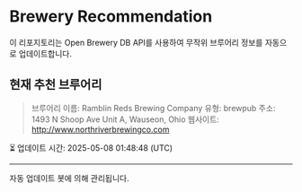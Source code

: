 # Brewery Recommendation

이 리포지토리는 Open Brewery DB API를 사용하여 무작위 브루어리 정보를 자동으로 업데이트합니다.

## 현재 추천 브루어리
> 브루어리 이름: Ramblin Reds Brewing Company
유형: brewpub
주소: 1493 N Shoop Ave Unit A, Wauseon, Ohio
웹사이트: http://www.northriverbrewingco.com

⏳ 업데이트 시간: 2025-05-08 01:48:48 (UTC)

---
자동 업데이트 봇에 의해 관리됩니다.